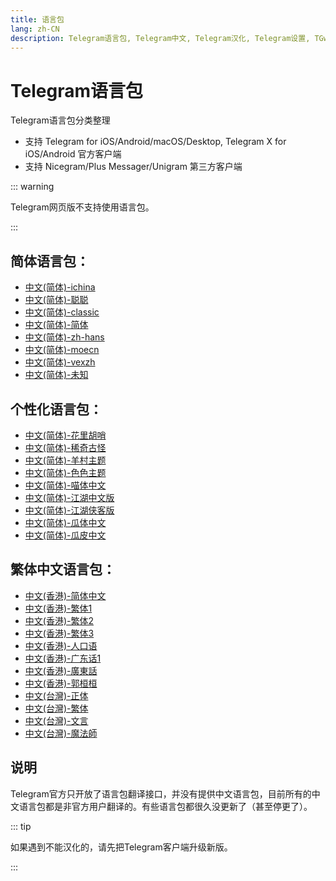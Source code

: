 ```yaml
---
title: 语言包
lang: zh-CN
description: Telegram语言包, Telegram中文, Telegram汉化, Telegram设置, TGwiki, Telegram知识库
---
```


# Telegram语言包

Telegram语言包分类整理

- 支持 Telegram for iOS/Android/macOS/Desktop, Telegram X for iOS/Android 官方客户端
- 支持 Nicegram/Plus Messager/Unigram 第三方客户端

::: warning

Telegram网页版不支持使用语言包。

:::

## 简体语言包：

- [中文(简体)-ichina](https://t.me/setlanguage/ichina)
- [中文(简体)-聪聪](https://t.me/setlanguage/zhcncc)
- [中文(简体)-classic](https://t.me/setlanguage/classic-zh-cn)
- [中文(简体)-简体](https://t.me/setlanguage/classic-zh)
- [中文(简体)-zh-hans](https://t.me/setlanguage/zh-hans-beta)
- [中文(简体)-moecn](https://t.me/setlanguage/moecn)
- [中文(简体)-vexzh](https://t.me/setlanguage/vexzh)
- [中文(简体)-未知](https://t.me/setlanguage/cnsimplified)

## 个性化语言包：

- [中文(简体)-花里胡哨](https://t.me/setlanguage/qingwa)
- [中文(简体)-稀奇古怪](https://t.me/setlanguage/xiaowa)
- [中文(简体)-羊村主题](https://t.me/setlanguage/wayang) 
- [中文(简体)-色色主题](https://t.me/setlanguage/ydorz)
- [中文(简体)-喵体中文](https://t.me/setlanguage/meowcn) 
- [中文(简体)-江湖中文版](https://t.me/setlanguage/jianghu) 
- [中文(简体)-江湖侠客版](https://t.me/setlanguage/baoku)
- [中文(简体)-瓜体中文](https://t.me/setlanguage/duang-zh-cn) 
- [中文(简体)-瓜皮中文](https://t.me/setlanguage/duangr-zhcn)

## 繁体中文语言包：

- [中文(香港)-简体中文](https://t.me/setlanguage/zh-hans-raw)
- [中文(香港)-繁体1](https://t.me/setlanguage/hongkong)
- [中文(香港)-繁体2](https://t.me/setlanguage/zhhant-hk)
- [中文(香港)-繁体3](https://t.me/setlanguage/zh-hant-raw)
- [中文(香港)-人口语](https://t.me/setlanguage/hongkonger)
- [中文(香港)-广东话1](https://t.me/setlanguage/zhhkpb1)
- [中文(香港)-廣東話](https://t.me/setlanguage/cantonese)
- [中文(香港)-郭桓桓](https://t.me/setlanguage/zhong-taiwan-traditional)
- [中文(台灣)-正体](https://t.me/setlanguage/taiwan)
- [中文(台灣)-繁体](https://t.me/setlanguage/zh-hant-beta)
- [中文(台灣)-文言](https://t.me/setlanguage/chinese-ancient)
- [中文(台灣)-魔法師](https://t.me/setlanguage/encha)

## 说明
Telegram官方只开放了语言包翻译接口，并没有提供中文语言包，目前所有的中文语言包都是非官方用户翻译的。有些语言包都很久没更新了（甚至停更了）。

::: tip

如果遇到不能汉化的，请先把Telegram客户端升级新版。

:::